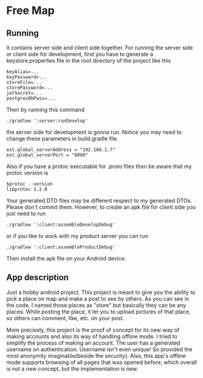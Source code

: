 # Free Map

## Running
It contains server side and client side together. For running the server side or client side for development,
first you have to generate a keystore.properties file in the root directory of the project like this

```
keyAlias=...
keyPassword=...
storeFile=...
storePassword=...
jwtSecret=...
postgresDbPass=...
```

Then by running this command

```
./gradlew ':server:runDevelop'
```

the server side for development is gonna run. Notice you may need to change these parameters in build.gradle file

```
ext.global_serverAddress = "192.168.1.7"
ext.global_serverPort = "8090"
```

Also if you have a protoc executable for .proto files then be aware that my protoc version is

```
$protoc --version
libprotoc 3.2.0
```

Your generated DTO files may be different respect to my generated DTOs. Please don't commit them. However, to create
an apk file for client side you just need to run

```
./gradlew ':client:assembleDevelopDebug'
```

or if you like to work with my product server you can run

```
./gradlew ':client:assembleProductDebug'
```

Then install the apk file on your Android device.

## App description

Just a hobby android project. This project is meant to give you the ability to pick a place on map and make a post to
see by others. As you can see in the code, I named those places as "store" but basically they can be any places.
While posting the place, it let you to upload pictures of that place, so others can comment, like, etc. on your post.

More precisely, this project is the proof of concept for its new way of making accounts and also its way of handling
offline mode. I tried to simplify the process of making an account. The user has a generated username on
authentication. Username isn't even unique! So provided the most anonymity imaginable(beside the security). Also, this
app's offline mode supports browsing of all pages that was opened before, which overall is not a new concept, but the
implementation is new.
